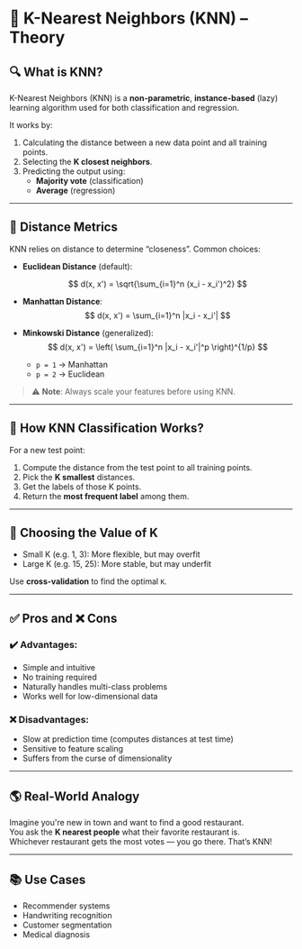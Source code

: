 # 📘 K-Nearest Neighbors (KNN) – Theory

## 🔍 What is KNN?

K-Nearest Neighbors (KNN) is a **non-parametric**, **instance-based** (lazy) learning algorithm used for both classification and regression.

It works by:
1. Calculating the distance between a new data point and all training points.
2. Selecting the **K closest neighbors**.
3. Predicting the output using:
   - **Majority vote** (classification)
   - **Average** (regression)

---

## 📐 Distance Metrics

KNN relies on distance to determine “closeness”. Common choices:

- **Euclidean Distance** (default):

  $$
  d(x, x') = \sqrt{\sum_{i=1}^n (x_i - x_i')^2}
  $$

- **Manhattan Distance**:
  $$
  d(x, x') = \sum_{i=1}^n |x_i - x_i'|
  $$

- **Minkowski Distance** (generalized):
  $$
  d(x, x') = \left( \sum_{i=1}^n |x_i - x_i'|^p \right)^{1/p}
  $$
  - `p = 1` → Manhattan
  - `p = 2` → Euclidean

> ⚠️ **Note**: Always scale your features before using KNN.

---

## 🧪 How KNN Classification Works?

For a new test point:
1. Compute the distance from the test point to all training points.
2. Pick the **K smallest** distances.
3. Get the labels of those K points.
4. Return the **most frequent label** among them.

---

## 🔢 Choosing the Value of K

- Small K (e.g. 1, 3): More flexible, but may overfit
- Large K (e.g. 15, 25): More stable, but may underfit

Use **cross-validation** to find the optimal `K`.

---

## ✅ Pros and ❌ Cons

### ✔️ Advantages:
- Simple and intuitive
- No training required
- Naturally handles multi-class problems
- Works well for low-dimensional data

### ❌ Disadvantages:
- Slow at prediction time (computes distances at test time)
- Sensitive to feature scaling
- Suffers from the curse of dimensionality

---

## 🌎 Real-World Analogy

Imagine you're new in town and want to find a good restaurant.  
You ask the **K nearest people** what their favorite restaurant is.  
Whichever restaurant gets the most votes — you go there. That’s KNN!

---

## 📚 Use Cases
- Recommender systems
- Handwriting recognition
- Customer segmentation
- Medical diagnosis
